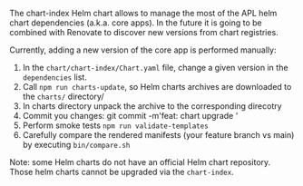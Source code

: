 The chart-index Helm chart allows to manage the most of the APL helm chart dependencies (a.k.a. core apps). 
In the future it is going to be combined with Renovate to discover new versions from chart registries. 

Currently, adding a new version of the core app is performed manually:
1. In the `chart/chart-index/Chart.yaml` file, change a given version in the `dependencies` list.
2. Call `npm run charts-update`, so Helm charts archives are downloaded to the `charts/` directory/
3. In charts directory unpack the archive to the corresponding direcotry
4. Commit you changes: git commit -m'feat: chart upgrade <app-name>'
5. Perform smoke tests `npm run validate-templates`
6. Carefully compare the rendered manifests (your feature branch vs main) by executing `bin/compare.sh`
   


Note: some Helm charts do not have an official Helm chart repository. Those helm charts cannot be upgraded via the `chart-index`.